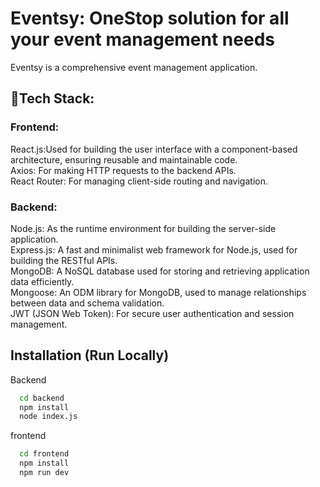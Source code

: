 

# Eventsy: OneStop solution for all your event management needs
Eventsy is a comprehensive event management application.

## 🔧Tech Stack:

### Frontend:

React.js:Used for building the user interface with a component-based architecture, ensuring reusable and maintainable code.<br/>
Axios: For making HTTP requests to the backend APIs.<br/>
React Router: For managing client-side routing and navigation.<br/>

### Backend:

Node.js: As the runtime environment for building the server-side application.<br/>
Express.js: A fast and minimalist web framework for Node.js, used for building the RESTful APIs.<br/>
MongoDB: A NoSQL database used for storing and retrieving application data efficiently.<br/>
Mongoose: An ODM library for MongoDB, used to manage relationships between data and schema validation.<br/>
JWT (JSON Web Token): For secure user authentication and session management.<br/>



## Installation (Run Locally)

Backend
```bash
  cd backend
  npm install
  node index.js
```

frontend
```bash
  cd frontend
  npm install
  npm run dev
  ```

  
    
